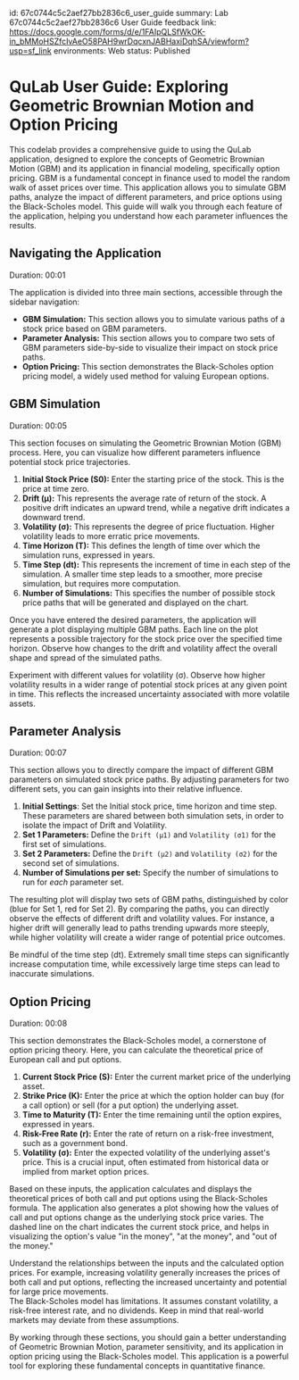 id: 67c0744c5c2aef27bb2836c6_user_guide
summary: Lab 67c0744c5c2aef27bb2836c6 User Guide
feedback link: https://docs.google.com/forms/d/e/1FAIpQLSfWkOK-in_bMMoHSZfcIvAeO58PAH9wrDqcxnJABHaxiDqhSA/viewform?usp=sf_link
environments: Web
status: Published
# QuLab User Guide: Exploring Geometric Brownian Motion and Option Pricing

This codelab provides a comprehensive guide to using the QuLab application, designed to explore the concepts of Geometric Brownian Motion (GBM) and its application in financial modeling, specifically option pricing. GBM is a fundamental concept in finance used to model the random walk of asset prices over time.  This application allows you to simulate GBM paths, analyze the impact of different parameters, and price options using the Black-Scholes model.  This guide will walk you through each feature of the application, helping you understand how each parameter influences the results.

## Navigating the Application

Duration: 00:01

The application is divided into three main sections, accessible through the sidebar navigation:

*   **GBM Simulation:** This section allows you to simulate various paths of a stock price based on GBM parameters.
*   **Parameter Analysis:** This section allows you to compare two sets of GBM parameters side-by-side to visualize their impact on stock price paths.
*   **Option Pricing:** This section demonstrates the Black-Scholes option pricing model, a widely used method for valuing European options.

## GBM Simulation

Duration: 00:05

This section focuses on simulating the Geometric Brownian Motion (GBM) process. Here, you can visualize how different parameters influence potential stock price trajectories.

1.  **Initial Stock Price (S0):**  Enter the starting price of the stock. This is the price at time zero.
2.  **Drift (μ):**  This represents the average rate of return of the stock. A positive drift indicates an upward trend, while a negative drift indicates a downward trend.
3.  **Volatility (σ):** This represents the degree of price fluctuation. Higher volatility leads to more erratic price movements.
4.  **Time Horizon (T):**  This defines the length of time over which the simulation runs, expressed in years.
5.  **Time Step (dt):**  This represents the increment of time in each step of the simulation. A smaller time step leads to a smoother, more precise simulation, but requires more computation.
6.  **Number of Simulations:** This specifies the number of possible stock price paths that will be generated and displayed on the chart.

Once you have entered the desired parameters, the application will generate a plot displaying multiple GBM paths. Each line on the plot represents a possible trajectory for the stock price over the specified time horizon.  Observe how changes to the drift and volatility affect the overall shape and spread of the simulated paths.

<aside class="positive">
Experiment with different values for volatility (σ). Observe how higher volatility results in a wider range of potential stock prices at any given point in time. This reflects the increased uncertainty associated with more volatile assets.
</aside>

## Parameter Analysis

Duration: 00:07

This section allows you to directly compare the impact of different GBM parameters on simulated stock price paths. By adjusting parameters for two different sets, you can gain insights into their relative influence.

1.  **Initial Settings**: Set the Initial stock price, time horizon and time step. These parameters are shared between both simulation sets, in order to isolate the impact of Drift and Volatility.
2.  **Set 1 Parameters:** Define the `Drift (μ1)` and `Volatility (σ1)` for the first set of simulations.
3.  **Set 2 Parameters:** Define the `Drift (μ2)` and `Volatility (σ2)` for the second set of simulations.
4.  **Number of Simulations per set:** Specify the number of simulations to run for *each* parameter set.

The resulting plot will display two sets of GBM paths, distinguished by color (blue for Set 1, red for Set 2). By comparing the paths, you can directly observe the effects of different drift and volatility values. For instance, a higher drift will generally lead to paths trending upwards more steeply, while higher volatility will create a wider range of potential price outcomes.

<aside class="negative">
Be mindful of the time step (dt).  Extremely small time steps can significantly increase computation time, while excessively large time steps can lead to inaccurate simulations.
</aside>

## Option Pricing

Duration: 00:08

This section demonstrates the Black-Scholes model, a cornerstone of option pricing theory. Here, you can calculate the theoretical price of European call and put options.

1.  **Current Stock Price (S):**  Enter the current market price of the underlying asset.
2.  **Strike Price (K):**  Enter the price at which the option holder can buy (for a call option) or sell (for a put option) the underlying asset.
3.  **Time to Maturity (T):**  Enter the time remaining until the option expires, expressed in years.
4.  **Risk-Free Rate (r):**  Enter the rate of return on a risk-free investment, such as a government bond.
5.  **Volatility (σ):**  Enter the expected volatility of the underlying asset's price. This is a crucial input, often estimated from historical data or implied from market option prices.

Based on these inputs, the application calculates and displays the theoretical prices of both call and put options using the Black-Scholes formula.  The application also generates a plot showing how the values of call and put options change as the underlying stock price varies. The dashed line on the chart indicates the current stock price, and helps in visualizing the option's value "in the money", "at the money", and "out of the money."

<aside class="positive">
Understand the relationships between the inputs and the calculated option prices. For example, increasing volatility generally increases the prices of both call and put options, reflecting the increased uncertainty and potential for large price movements.
</aside>

<aside class="negative">
The Black-Scholes model has limitations. It assumes constant volatility, a risk-free interest rate, and no dividends. Keep in mind that real-world markets may deviate from these assumptions.
</aside>

By working through these sections, you should gain a better understanding of Geometric Brownian Motion, parameter sensitivity, and its application in option pricing using the Black-Scholes model.  This application is a powerful tool for exploring these fundamental concepts in quantitative finance.
